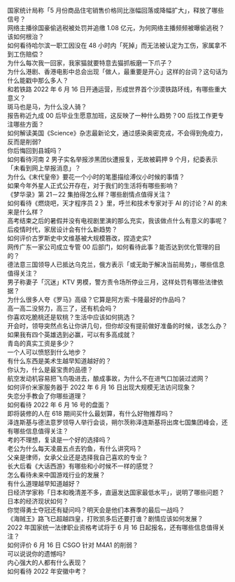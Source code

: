 国家统计局称「5 月份商品住宅销售价格同比涨幅回落或降幅扩大」，释放了哪些信号？  
网络主播徐国豪偷逃税被处罚并追缴 1.08 亿元，为何网络主播频频被曝偷逃税？该如何根治？  
如何看待哈尔滨一职工因没在 48 小时内「死掉」而无法被认定为工伤，家属拿不到工伤赔偿？  
为什么每次我一回家，我家猫就要特意去猫抓板磨一下爪子？  
为什么港剧、香港电影中总会出现「做人，最重要是开心」这样的台词？这句话为什么能戳中那么多人？  
和若铁路 2022 年 6 月 16 日开通运营，形成世界首个沙漠铁路环线，有哪些重大意义？  
斑马也是马，为什么没人骑？  
报告称近九成 00 后毕业生愿意加班，这反映了一种什么趋势？00 后找工作更专注哪些方面？  
如何解读美国《Science》杂志最新论文，通过感染奥密克戎，不会得到免疫力，反而是削弱?  
你后悔回到县城吗？  
如何看待河南 2 男子实名举报涉黑团伙遭报复，无故被羁押 9 个月，纪委表示「未看到网上举报消息」？  
为什么《末代皇帝》要花一个小时的笔墨描绘溥仪小时候的事情？  
如果今年外星人正式公开存在，对于我们的生活将有哪些影响？  
《梦华录》第 21－22 集拍得怎么样？哪些剧情点值得关注？  
如何看待《燃烧吧，天才程序员 2 》里，呼兰和技术专家对于 AI 的讨论？AI 的未来是什么样？  
高考结束之后的暑假并没有电视剧里演的那么充实，我该做点什么有意义的事呢？  
后疫情时代，家居设计会有什么新趋势？  
如何评价古罗斯史中文维基被大规模篡改，捏造史实?  
网传广东一家公司成立专管 00 后部门，如何看待此事？能否达到优化管理的目的？  
德法意三国领导人已抵达乌克兰，俄方表示「或无助于解决当前局势」，哪些信息值得关注？  
男子称妻子「沉迷」KTV 男模，警方责令场所停业三月，这样处罚有哪些法律依据？  
为什么很多人夸《罗马》高级？它算是阿方索·卡隆最好的作品吗？  
高一高二没努力，高三了，还有机会吗？  
你喜欢吃脆桃还是软桃？生活中应该如何挑选？  
开会时，领导突然点名让你讲几句，但你却没有提前做好准备的时候，该怎么办？  
如果我有四个英雄选到必赢，可以有多高成就？  
青岛的真实工资是多少？  
一个人可以愤怒到什么地步？  
有什么东西是美术生越早知道越好的？  
你认为，什么是最宝贵的品德？  
航空发动机容易把飞鸟吸进去，酿成事故，为什么不在进气口加装过滤网？  
如何评价米家服务器于 2022 年 6 月 16 日出现大规模无法访问现象？  
失恋分手教会了你哪些道理？  
如何看待 2022 年 6 月 16 号的盘面？  
即将装修的人在 618 期间买什么最划算，有什么好物推荐吗？  
泽连斯基与德法意罗领导人举行会谈，朔尔茨称泽连斯基将出席七国集团峰会，还有哪些信息值得关注？  
考的不理想，复读是一个好的选择吗？  
老公为什么每天凌晨五点去钓鱼，有什么讲究吗？  
父亲是律师，女承父业还是选择我自己喜欢的专业？  
长大后看《大话西游》有哪些和小时候不一样的感觉？  
怎么看待未来中国游戏行业的发展？  
有什么道理越早知道越好？  
日经济学家称「日本和晚清差不多，直逼发达国家最低水平」，说明了哪些问题？日本的经济现状如何？  
你觉得勇士夺冠还有疑问吗？明天会是他们本赛季的最后一战吗？  
《海贼王》路飞已超越四皇，打败凯多后还要打谁？剧情应该如何发展？  
2022 年国家统一法律职业资格考试将于 6 月 16 日起报名，还有哪些信息值得关注？  
如何评价 6 月 16 日 CSGO 针对 M4A1 的削弱？  
可以说说你的遗憾吗?  
内心强大的人都有什么表现？  
如何看待 2022 年安徽中考？  
